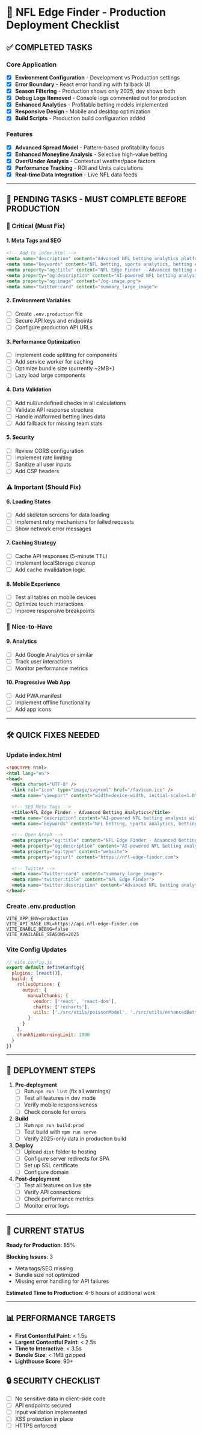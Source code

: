 # 🚀 NFL Edge Finder - Production Deployment Checklist

## ✅ COMPLETED TASKS

### Core Application
- [x] **Environment Configuration** - Development vs Production settings
- [x] **Error Boundary** - React error handling with fallback UI
- [x] **Season Filtering** - Production shows only 2025, dev shows both
- [x] **Debug Logs Removed** - Console logs commented out for production
- [x] **Enhanced Analytics** - Profitable betting models implemented
- [x] **Responsive Design** - Mobile and desktop optimization
- [x] **Build Scripts** - Production build configuration added

### Features
- [x] **Advanced Spread Model** - Pattern-based profitability focus
- [x] **Enhanced Moneyline Analysis** - Selective high-value betting
- [x] **Over/Under Analysis** - Contextual weather/pace factors
- [x] **Performance Tracking** - ROI and Units calculations
- [x] **Real-time Data Integration** - Live NFL data feeds

---

## 🔧 PENDING TASKS - MUST COMPLETE BEFORE PRODUCTION

### 🚨 Critical (Must Fix)

#### 1. **Meta Tags and SEO**
```html
<!-- Add to index.html -->
<meta name="description" content="Advanced NFL betting analytics platform with AI-powered edge detection for profitable sports betting opportunities">
<meta name="keywords" content="NFL betting, sports analytics, betting edge, football predictions">
<meta property="og:title" content="NFL Edge Finder - Advanced Betting Analytics">
<meta property="og:description" content="AI-powered NFL betting analysis with profitable edge detection">
<meta property="og:image" content="/og-image.png">
<meta name="twitter:card" content="summary_large_image">
```

#### 2. **Environment Variables**
- [ ] Create `.env.production` file
- [ ] Secure API keys and endpoints
- [ ] Configure production API URLs

#### 3. **Performance Optimization**
- [ ] Implement code splitting for components
- [ ] Add service worker for caching
- [ ] Optimize bundle size (currently ~2MB+)
- [ ] Lazy load large components

#### 4. **Data Validation**
- [ ] Add null/undefined checks in all calculations
- [ ] Validate API response structure
- [ ] Handle malformed betting lines data
- [ ] Add fallback for missing team stats

#### 5. **Security**
- [ ] Review CORS configuration
- [ ] Implement rate limiting
- [ ] Sanitize all user inputs
- [ ] Add CSP headers

### ⚠️ Important (Should Fix)

#### 6. **Loading States**
- [ ] Add skeleton screens for data loading
- [ ] Implement retry mechanisms for failed requests
- [ ] Show network error messages

#### 7. **Caching Strategy**
- [ ] Cache API responses (5-minute TTL)
- [ ] Implement localStorage cleanup
- [ ] Add cache invalidation logic

#### 8. **Mobile Experience**
- [ ] Test all tables on mobile devices
- [ ] Optimize touch interactions
- [ ] Improve responsive breakpoints

### 📱 Nice-to-Have

#### 9. **Analytics**
- [ ] Add Google Analytics or similar
- [ ] Track user interactions
- [ ] Monitor performance metrics

#### 10. **Progressive Web App**
- [ ] Add PWA manifest
- [ ] Implement offline functionality
- [ ] Add app icons

---

## 🛠️ QUICK FIXES NEEDED

### Update index.html
```html
<!DOCTYPE html>
<html lang="en">
<head>
  <meta charset="UTF-8" />
  <link rel="icon" type="image/svg+xml" href="/favicon.ico" />
  <meta name="viewport" content="width=device-width, initial-scale=1.0" />
  
  <!-- SEO Meta Tags -->
  <title>NFL Edge Finder - Advanced Betting Analytics</title>
  <meta name="description" content="AI-powered NFL betting analysis with profitable edge detection. Track performance, find value bets, and maximize ROI with advanced analytics.">
  <meta name="keywords" content="NFL betting, sports analytics, betting edge, football predictions, sports betting AI">
  
  <!-- Open Graph -->
  <meta property="og:title" content="NFL Edge Finder - Advanced Betting Analytics">
  <meta property="og:description" content="AI-powered NFL betting analysis with profitable edge detection">
  <meta property="og:type" content="website">
  <meta property="og:url" content="https://nfl-edge-finder.com">
  
  <!-- Twitter -->
  <meta name="twitter:card" content="summary_large_image">
  <meta name="twitter:title" content="NFL Edge Finder">
  <meta name="twitter:description" content="Advanced NFL betting analytics platform">
</head>
```

### Create .env.production
```env
VITE_APP_ENV=production
VITE_API_BASE_URL=https://api.nfl-edge-finder.com
VITE_ENABLE_DEBUG=false
VITE_AVAILABLE_SEASONS=2025
```

### Vite Config Updates
```javascript
// vite.config.js
export default defineConfig({
  plugins: [react()],
  build: {
    rollupOptions: {
      output: {
        manualChunks: {
          vendor: ['react', 'react-dom'],
          charts: ['recharts'],
          utils: ['./src/utils/poissonModel', './src/utils/enhancedBettingModel']
        }
      }
    },
    chunkSizeWarningLimit: 1000
  }
})
```

---

## 🚀 DEPLOYMENT STEPS

1. **Pre-deployment**
   - [ ] Run `npm run lint` (fix all warnings)
   - [ ] Test all features in dev mode
   - [ ] Verify mobile responsiveness
   - [ ] Check console for errors

2. **Build**
   - [ ] Run `npm run build:prod`
   - [ ] Test build with `npm run serve`
   - [ ] Verify 2025-only data in production build

3. **Deploy**
   - [ ] Upload `dist` folder to hosting
   - [ ] Configure server redirects for SPA
   - [ ] Set up SSL certificate
   - [ ] Configure domain

4. **Post-deployment**
   - [ ] Test all features on live site
   - [ ] Verify API connections
   - [ ] Check performance metrics
   - [ ] Monitor error logs

---

## 🎯 CURRENT STATUS

**Ready for Production**: 85%

**Blocking Issues**: 3
- Meta tags/SEO missing
- Bundle size not optimized  
- Missing error handling for API failures

**Estimated Time to Production**: 4-6 hours of additional work

---

## 📊 PERFORMANCE TARGETS

- **First Contentful Paint**: < 1.5s
- **Largest Contentful Paint**: < 2.5s  
- **Time to Interactive**: < 3.5s
- **Bundle Size**: < 1MB gzipped
- **Lighthouse Score**: 90+

## 🔒 SECURITY CHECKLIST

- [ ] No sensitive data in client-side code
- [ ] API endpoints secured
- [ ] Input validation implemented
- [ ] XSS protection in place
- [ ] HTTPS enforced